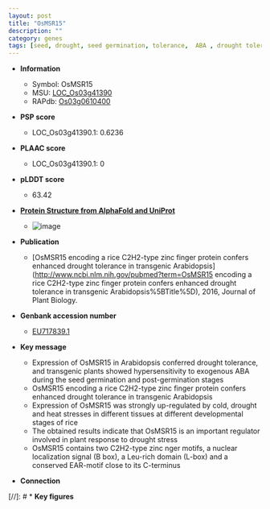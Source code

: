 ```yaml
---
layout: post
title: "OsMSR15"
description: ""
category: genes
tags: [seed, drought, seed germination, tolerance,  ABA , drought tolerance, stress, zinc, R protein, drought stress, ABA]
---
```


* **Information**  
    + Symbol: OsMSR15  
    + MSU: [LOC_Os03g41390](http://rice.plantbiology.msu.edu/cgi-bin/ORF_infopage.cgi?orf=LOC_Os03g41390)  
    + RAPdb: [Os03g0610400](http://rapdb.dna.affrc.go.jp/viewer/gbrowse_details/irgsp1?name=Os03g0610400)  

* **PSP score**  
    + LOC_Os03g41390.1: 0.6236 

* **PLAAC score**  
    + LOC_Os03g41390.1: 0 

* **pLDDT score**
    + 63.42

* **[Protein Structure from AlphaFold and UniProt](https://www.uniprot.org/uniprotkb/Q7X850/entry#structure)**
    + ![image](https://ricepsp.github.io/images/Q7/AF-Q7X850-F1.png)

* **Publication**  
    + [OsMSR15 encoding a rice C2H2-type zinc finger protein confers enhanced drought tolerance in transgenic Arabidopsis](http://www.ncbi.nlm.nih.gov/pubmed?term=OsMSR15 encoding a rice C2H2-type zinc finger protein confers enhanced drought tolerance in transgenic Arabidopsis%5BTitle%5D), 2016, Journal of Plant Biology.

* **Genbank accession number**  
    + [EU717839.1](http://www.ncbi.nlm.nih.gov/nuccore/EU717839.1)

* **Key message**  
    + Expression of OsMSR15 in Arabidopsis conferred drought tolerance, and transgenic plants showed hypersensitivity to exogenous ABA during the seed germination and post-germination stages
    + OsMSR15 encoding a rice C2H2-type zinc finger protein confers enhanced drought tolerance in transgenic Arabidopsis
    + Expression of OsMSR15 was strongly up-regulated by cold, drought and heat stresses in different tissues at different developmental stages of rice
    + The obtained results indicate that OsMSR15 is an important regulator involved in plant response to drought stress
    + OsMSR15 contains two C2H2-type zinc nger motifs, a nuclear localization signal (B box), a Leu-rich domain (L-box) and a conserved EAR-motif close to its C-terminus

* **Connection**  

[//]: # * **Key figures**  


